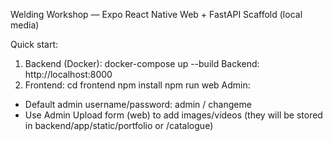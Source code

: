 Welding Workshop — Expo React Native Web + FastAPI Scaffold (local media)

Quick start:
1. Backend (Docker):
   docker-compose up --build
   Backend: http://localhost:8000
2. Frontend:
   cd frontend
   npm install
   npm run web
Admin:
- Default admin username/password: admin / changeme
- Use Admin Upload form (web) to add images/videos (they will be stored in backend/app/static/portfolio or /catalogue)